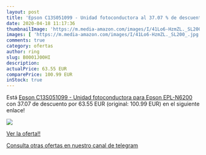 ```yaml
---
layout: post
title: 'Epson C13S051099 - Unidad fotoconductora al 37.07 % de descuento'
date: 2020-04-18 11:17:36
thumbnailImage: 'https://m.media-amazon.com/images/I/41Lo6-HzmZL._SL200_.jpg'
images: [ 'https://m.media-amazon.com/images/I/41Lo6-HzmZL._SL200_.jpg' ]
comments: true
category: ofertas
author: ring
slug: B0001J00HI
description:
actualPrice: 63.55 EUR
comparePrice: 100.99 EUR
inStock: true
---
```


Está [Epson C13S051099 - Unidad fotoconductora para Epson EPL-N6200](https://www.amazon.com/dp/B0001J00HI/?tag=redken08-20) con 37.07 de descuento por 63.55 EUR (original: 100.99 EUR) en el siguiente enlace!

[![](https://m.media-amazon.com/images/I/41Lo6-HzmZL._SL200_.jpg)](https://www.amazon.com/dp/B0001J00HI/?tag=redken08-20)

[Ver la oferta!!](https://www.amazon.com/dp/B0001J00HI/?tag=redken08-20)

[Consulta otras ofertas en nuestro canal de telegram](https://t.me/s/ofertas25)
